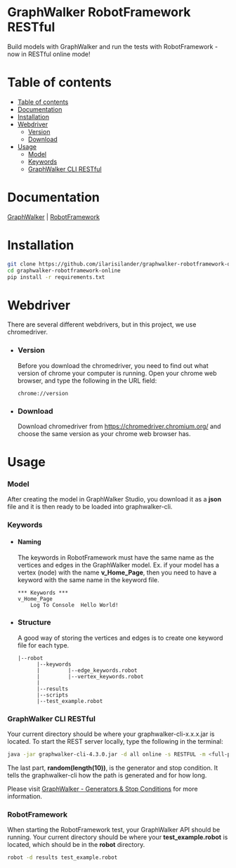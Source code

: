 # GraphWalker RobotFramework RESTful
Build models with GraphWalker and run the tests with RobotFramework - now in RESTful online mode!

# Table of contents
<!--ts-->
   * [Table of contents](#table-of-contents)
   * [Documentation](#documentation)
   * [Installation](#installation)
   * [Webdriver](#webdriver)
      * [Version](#version)
      * [Download](#download)
   * [Usage](#usage)
      * [Model](#model)
      * [Keywords](#keywords)
      * [GraphWalker CLI RESTful](#graphwalker-cli-restful)
<!--te-->

# Documentation
[GraphWalker](https://github.com/GraphWalker/graphwalker-project/wiki) | 
[RobotFramework](https://robotframework.org/#documentation)

# Installation
```bash
git clone https://github.com/ilarisilander/graphwalker-robotframework-online.git
cd graphwalker-robotframework-online
pip install -r requirements.txt
```

# Webdriver
There are several different webdrivers, but in this project, we use chromedriver.

* ### Version
  Before you download the chromedriver, you need to find out what version of chrome your computer is running.
  Open your chrome web browser, and type the following in the URL field:
  ```
  chrome://version
  ```
  
* ### Download
  Download chromedriver from https://chromedriver.chromium.org/ and choose the same version as your chrome web browser has.

# Usage

### Model
After creating the model in GraphWalker Studio, you download it as a **json** file and it is then ready to be loaded into graphwalker-cli.

### Keywords
* #### Naming
  The keywords in RobotFramework must have the same name as the vertices and edges in the GraphWalker model.
  Ex. if your model has a vertex (node) with the name **v_Home_Page**, then you need to have a keyword with the same name in the keyword file.
  ```robot
  *** Keywords ***
  v_Home_Page
      Log To Console  Hello World!
  ```
* ### Structure
  A good way of storing the vertices and edges is to create one keyword file for each type.
  ```
  |--robot
        |--keywords
        |         |--edge_keywords.robot
        |         |--vertex_keywords.robot
        |
        |--results
        |--scripts
        |--test_example.robot
  ```

### GraphWalker CLI RESTful
Your current directory should be where your graphwalker-cli-x.x.x.jar is located. To start the REST server locally, type the following in the terminal:
```bash
java -jar graphwalker-cli-4.3.0.jar -d all online -s RESTFUL -m <full-path-to-json-model> "random(length(10))"
```
The last part, **random(length(10))**, is the generator and stop condition. It tells the graphwalker-cli how the path is generated and for how long.

Please visit [GraphWalker - Generators & Stop Conditions](https://github.com/GraphWalker/graphwalker-project/wiki/Generators-and-stop-conditions) for more information.

### RobotFramework
When starting the RobotFramework test, your GraphWalker API should be running.
Your current directory should be where your **test_example.robot** is located, which should be in the **robot** directory.
```bash
robot -d results test_example.robot
```
